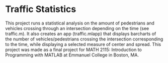 # Traffic Statistics

This project runs a statistical analysis on the amount of pedestrians and vehicles crossing through an intersection depending on the time (see traffic.m).
It also creates an app (traffic.mlapp) that displays barcharts of the number of vehicles/pedestrians crossing the intersection corresponding to the time, while displaying a selected measure of center and spread.
This project was made as a final project for MATH 2115: Introduction to Programming with MATLAB at Emmanuel College in Boston, MA.
